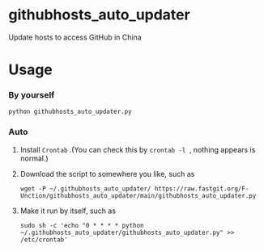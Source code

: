 # githubhosts_auto_updater

Update hosts to access GitHub in China

# Usage

### By yourself

`python githubhosts_auto_updater.py`

### Auto

1. Install `Crontab` .(You can check this by `crontab -l `, nothing appears is normal.)

2. Download the script to somewhere you like, such as 

   ```shell
   wget -P ~/.githubhosts_auto_updater/ https://raw.fastgit.org/F-Unction/githubhosts_auto_updater/main/githubhosts_auto_updater.py
   ```

3. Make it run by itself, such as

   ```shell
   sudo sh -c 'echo "0 * * * * python ~/.githubhosts_auto_updater/githubhosts_auto_updater.py" >> /etc/crontab'
   ```

   

